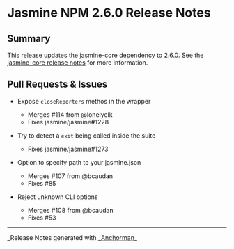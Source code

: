 # Jasmine NPM 2.6.0 Release Notes

## Summary

This release updates the jasmine-core dependency to 2.6.0. See the
[jasmine-core release notes](https://github.com/pivotal/jasmine/blob/master/release_notes/2.6.0.md)
for more information.

## Pull Requests & Issues

- Expose `closeReporters` methos in the wrapper

  - Merges #114 from @lonelyelk
  - Fixes jasmine/jasmine#1228

- Try to detect a `exit` being called inside the suite

  - Fixes jasmine/jasmine#1273

- Option to specify path to your jasmine.json

  - Merges #107 from @bcaudan
  - Fixes #85

- Reject unknown CLI options
  - Merges #108 from @bcaudan
  - Fixes #53

---

_Release Notes generated with _[Anchorman](http://github.com/infews/anchorman)\_

